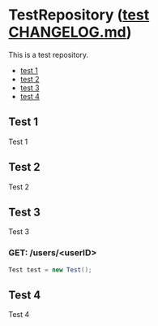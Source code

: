 # TestRepository ([test CHANGELOG.md](https://github.com/SCHREDDO/TestRepository/blob/master/README.md))
This is a test repository.

- [test 1](#test-1)
- [test 2](./README.md#test-2)
- [test 3](#test-3)
- [test 4](#test-4)

## Test 1
Test 1

## Test 2
Test 2

## Test 3
Test 3

### GET: /users/\<userID\>

```java
Test test = new Test();
```

## Test 4
Test 4
